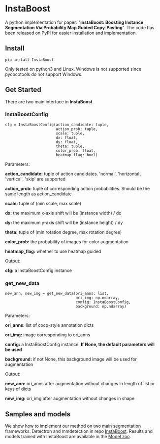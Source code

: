 # InstaBoost

A python implementation for paper: "**InstaBoost: Boosting Instance Segmentation Via Probability Map Guided Copy-Pasting**". The code has been released on PyPI for easier installation and implementation. 

## Install

```
pip install InstaBoost
```

Only tested on python3 and Linux. Windows is not supported since pycocotools do not support Windows. 

## Get Started

There are two main interface in **InstaBoost**.

### **InstaBoostConfig**

```
cfg = InstaBoostConfig(action_candidate: tuple,
                       action_prob: tuple, 
                       scale: tuple, 
                       dx: float, 
                       dy: float,
                       theta: tuple, 
                       color_prob: float, 
                       heatmap_flag: bool)
```
Parameters: 

**action_candidate:** tuple of action candidates. 'normal', 'horizontal', 'vertical', 'skip' are supported

**action_prob:** tuple of corresponding action probabilities. Should be the same length as action_candidate

**scale:** tuple of (min scale, max scale)

**dx:** the maximum x-axis shift will be  (instance width) / dx

**dy:** the maximum y-axis shift will be  (instance height) / dy

**theta:** tuple of (min rotation degree, max rotation degree)

**color_prob:** the probability of images for color augmentation

**heatmap_flag:** whether to use heatmap guided

Output:

**cfg:** a InstaBoostConfig instance

### **get_new_data**

```
new_ann, new_img = get_new_data(ori_anns: list, 
                                ori_img: np.ndarray, 
                                config: InstaBoostConfig, 
                                background: np.ndarray)
```
Parameters: 

**ori_anns:** list of coco-style annotation dicts

**ori_img:** image corresponding to ori_anns

**config:** a InstaBoostConfig instance. **If None, the default parameters will be used**

**background:** if not None, this background image will be used for augmentation

Output:

**new_ann:** ori_anns after augmentation without changes in length of list or keys of dicts

**new_img:** ori_img after augmentation without changes in shape

## Samples and models

We show how to implement our method on two main segmentation frameworks: Detectron and mmdetection in repo [InstaBoost](https://github.com/GothicAi/Instaboost). Results and models trained with InstaBoost are available in the [Model zoo](https://github.com/GothicAi/Instaboost/blob/master/MODEL_ZOO.md).
